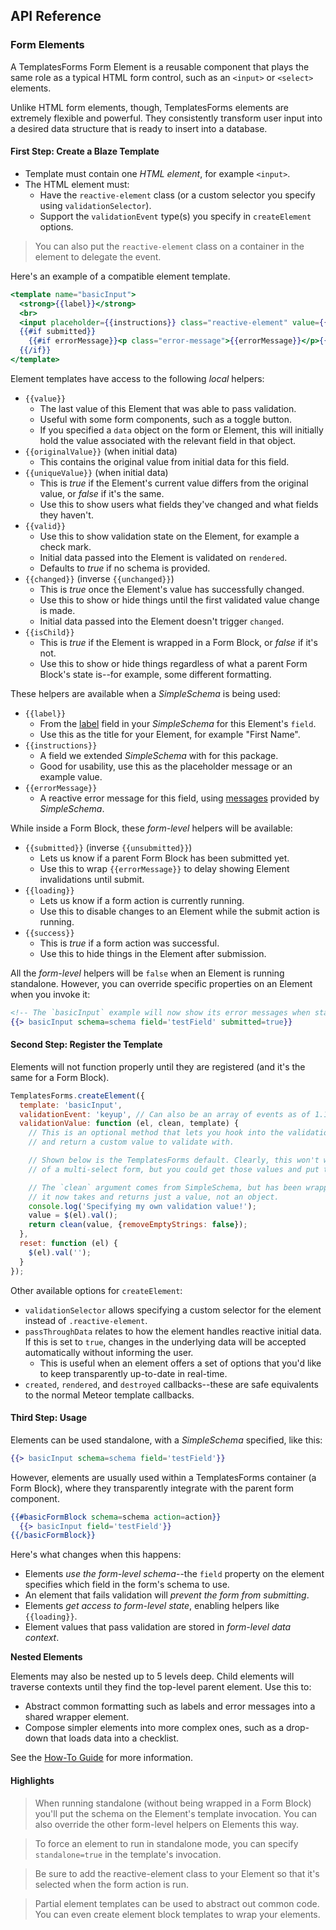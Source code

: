 ## API Reference

### Form Elements

A TemplatesForms Form Element is a reusable component that plays the same role as a
typical HTML form control, such as an `<input>` or `<select>` elements.

Unlike HTML form elements, though, TemplatesForms elements are extremely flexible and
powerful. They consistently transform user input into a desired data structure that is ready
to insert into a database.

#### First Step: Create a Blaze Template

* Template must contain one *HTML element*, for example `<input>`.
* The HTML element must:
  * Have the `reactive-element` class (or a custom selector you specify using `validationSelector`).
  * Support the `validationEvent` type(s) you specify in `createElement` options.

> You can also put the `reactive-element` class on a container in the element to delegate the event.

Here's an example of a compatible element template.

```handlebars
<template name="basicInput">
  <strong>{{label}}</strong>
  <br>
  <input placeholder={{instructions}} class="reactive-element" value={{value}}>
  {{#if submitted}}
    {{#if errorMessage}}<p class="error-message">{{errorMessage}}</p>{{/if}}
  {{/if}}
</template>
```

Element templates have access to the following *local* helpers:

* `{{value}}`
  * The last value of this Element that was able to pass validation.
  * Useful with some form components, such as a toggle button.
  * If you specified a `data` object on the form or Element, this will initially hold the value associated with the relevant field in that object.
* `{{originalValue}}` (when initial data)
  * This contains the original value from initial data for this field.
* `{{uniqueValue}}` (when initial data)
  * This is *true* if the Element's current value differs from the original value, or *false* if it's the same.
  * Use this to show users what fields they've changed and what fields they haven't.
* `{{valid}}`
  * Use this to show validation state on the Element, for example a check mark.
  * Initial data passed into the Element is validated on `rendered`.
  * Defaults to *true* if no schema is provided.
* `{{changed}}` (inverse `{{unchanged}}`)
  * This is *true* once the Element's value has successfully changed.
  * Use this to show or hide things until the first validated value change is made.
  * Initial data passed into the Element doesn't trigger `changed`.
* `{{isChild}}`
  * This is *true* if the Element is wrapped in a Form Block, or *false* if it's not.
  * Use this to show or hide things regardless of what a parent Form Block's state is--for example, some different formatting.

These helpers are available when a *SimpleSchema* is being used:

* `{{label}}`
  * From the [label](https://github.com/aldeed/meteor-simple-schema#label) field in your *SimpleSchema* for this Element's `field`.
  * Use this as the title for your Element, for example "First Name".
* `{{instructions}}`
  * A field we extended *SimpleSchema* with for this package.
  * Good for usability, use this as the placeholder message or an example value.
* `{{errorMessage}}`
  * A reactive error message for this field, using [messages](https://github.com/aldeed/meteor-simple-schema#customizing-validation-messages) provided by *SimpleSchema*.

While inside a Form Block, these *form-level* helpers will be available:

* `{{submitted}}` (inverse `{{unsubmitted}}`)
  * Lets us know if a parent Form Block has been submitted yet.
  * Use this to wrap `{{errorMessage}}` to delay showing Element invalidations until submit.
* `{{loading}}`
  * Lets us know if a form action is currently running.
  * Use this to disable changes to an Element while the submit action is running.
* `{{success}}`
  * This is *true* if a form action was successful.
  * Use this to hide things in the Element after submission.

All the *form-level* helpers will be `false` when an Element is running standalone.
However, you can override specific properties on an Element when you invoke it:

```handlebars
<!-- The `basicInput` example will now show its error messages when standalone -->
{{> basicInput schema=schema field='testField' submitted=true}}
```

#### Second Step: Register the Template

Elements will not function properly until they are registered (and it's the same for a Form
Block).

```javascript
TemplatesForms.createElement({
  template: 'basicInput',
  validationEvent: 'keyup', // Can also be an array of events as of 1.13.0!
  validationValue: function (el, clean, template) {
    // This is an optional method that lets you hook into the validation event
    // and return a custom value to validate with.

    // Shown below is the TemplatesForms default. Clearly, this won't work in the case
    // of a multi-select form, but you could get those values and put them in an array.

    // The `clean` argument comes from SimpleSchema, but has been wrapped--
    // it now takes and returns just a value, not an object.
    console.log('Specifying my own validation value!');
    value = $(el).val();
    return clean(value, {removeEmptyStrings: false});
  },
  reset: function (el) {
    $(el).val('');
  }
});
```

Other available options for `createElement`:

* `validationSelector` allows specifying a custom selector for the element instead of `.reactive-element`.
* `passThroughData` relates to how the element handles reactive initial data. If this is set to `true`,
  changes in the underlying data will be accepted automatically without informing the user.
  * This is useful when an element offers a set of options that you'd like to keep transparently
    up-to-date in real-time.
* `created`, `rendered`, and `destroyed` callbacks--these are safe equivalents to the normal Meteor
  template callbacks.

#### Third Step: Usage

Elements can be used standalone, with a *SimpleSchema* specified, like this:

```handlebars
{{> basicInput schema=schema field='testField'}}
```

However, elements are usually used within a TemplatesForms container (a Form Block), where
they transparently integrate with the parent form component.

```handlebars
{{#basicFormBlock schema=schema action=action}}
  {{> basicInput field='testField'}}
{{/basicFormBlock}}
```

Here's what changes when this happens:

* Elements *use the form-level schema*--the `field` property on the element specifies which
  field in the form's schema to use.
* An element that fails validation will *prevent the form from submitting*.
* Elements *get access to form-level state*, enabling helpers like `{{loading}}`.
* Element values that pass validation are stored in *form-level data context*.

**Nested Elements**

Elements may also be nested up to 5 levels deep. Child elements will traverse contexts until
they find the top-level parent element. Use this to:

* Abstract common formatting such as labels and error messages into a shared wrapper element.
* Compose simpler elements into more complex ones, such as a drop-down that loads data into
a checklist.

See the [How-To Guide](../how-to/NestedElements.md) for more information.

#### Highlights

> When running standalone (without being wrapped in a Form Block) you'll put the schema on the
Element's template invocation. You can also override the other form-level helpers on Elements this way.

> To force an element to run in standalone mode, you can specify `standalone=true` in the template's invocation.

> Be sure to add the reactive-element class to your Element so that it's selected when the form action is run.

> Partial element templates can be used to abstract out common code. You can even create element block templates to wrap your elements.
